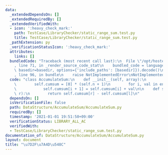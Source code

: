 ```yaml
---
data:
  _extendedDependsOn: []
  _extendedRequiredBy: []
  _extendedVerifiedWith:
  - icon: ':heavy_check_mark:'
    path: TestCase/LibraryChecker/static_range_sum.test.py
    title: TestCase/LibraryChecker/static_range_sum.test.py
  _pathExtension: py
  _verificationStatusIcon: ':heavy_check_mark:'
  attributes:
    links: []
  bundledCode: "Traceback (most recent call last):\n  File \"/opt/hostedtoolcache/Python/3.9.1/x64/lib/python3.9/site-packages/onlinejudge_verify/documentation/build.py\"\
    , line 71, in _render_source_code_stat\n    bundled_code = language.bundle(stat.path,\
    \ basedir=basedir, options={'include_paths': [basedir]}).decode()\n  File \"/opt/hostedtoolcache/Python/3.9.1/x64/lib/python3.9/site-packages/onlinejudge_verify/languages/python.py\"\
    , line 96, in bundle\n    raise NotImplementedError\nNotImplementedError\n"
  code: "class AccumulateSum:\n    def __init__(self, array):\n        self.n = len(array)\n\
    \        self.cumsum = [0] * (self.n + 1)\n        for i, val in enumerate(array):\n\
    \            self.cumsum[i + 1] = self.cumsum[i] + val\n\n    def sum(self, l,\
    \ r):\n        return self.cumsum[r] - self.cumsum[l]\n"
  dependsOn: []
  isVerificationFile: false
  path: DataStructure/AccumulateSum/AccumulateSum.py
  requiredBy: []
  timestamp: '2021-01-01 19:51:50+09:00'
  verificationStatus: LIBRARY_ALL_AC
  verifiedWith:
  - TestCase/LibraryChecker/static_range_sum.test.py
documentation_of: DataStructure/AccumulateSum/AccumulateSum.py
layout: document
title: "\u7D2F\u7A4D\u548C"
---
```

